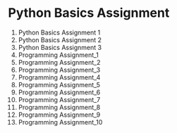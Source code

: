 # Python Basics Assignment
1. Python Basics Assignment 1
2. Python Basics Assignment 2
3. Python Basics Assignment 3
26. Programming Assignment_1
27. Programming Assignment_2
28. Programming Assignment_3
29. Programming Assignment_4
30. Programming Assignment_5
31. Programming Assignment_6
32. Programming Assignment_7
33. Programming Assignment_8
34. Programming Assignment_9
35. Programming Assignment_10
   
